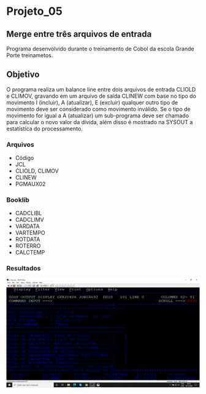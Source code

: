 # Projeto_05
## Merge entre três arquivos de entrada

Programa desenvolvido durante o treinamento de Cobol da escola Grande Porte treinametos.

## Objetivo

O programa realiza um balance line entre dois arquivos de entrada CLIOLD e CLIMOV, gravando em um arquivo de saída CLINEW com base no tipo do movimento I (incluir), A (atualizar), E (excluir) qualquer outro tipo de movimento deve ser considerado como movimento inválido. Se o tipo de movimento for igual a A (atualizar) um sub-programa deve ser chamado para calcular o novo valor da dívida, além disso é mostrado na SYSOUT a estatística do processamento.

### Arquivos

* Código
* JCL
* CLIOLD, CLIMOV
* CLINEW
* PGMAUX02

### Booklib

* CADCLIBL
* CADCLIMV
* VARDATA
* VARTEMPO
* ROTDATA
* ROTERRO
* CALCTEMP

### Resultados

![SYSOUT](sysout.png)



